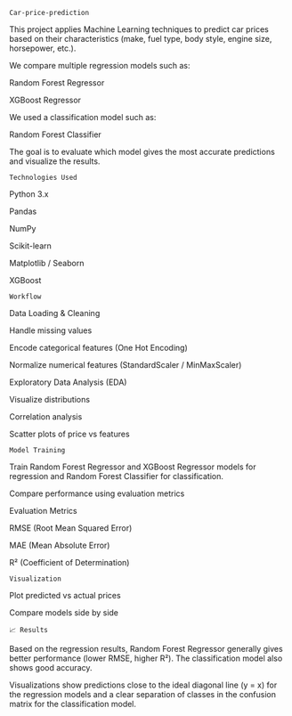     Car-price-prediction
    
This project applies Machine Learning techniques to predict car prices based on their characteristics (make, fuel type, body style, engine size, horsepower, etc.).

We compare multiple regression models such as:

Random Forest Regressor

XGBoost Regressor

We used a classification model such as:

Random Forest Classifier

The goal is to evaluate which model gives the most accurate predictions and visualize the results.

    Technologies Used
    
Python 3.x

Pandas

NumPy

Scikit-learn

Matplotlib / Seaborn

XGBoost

    Workflow
    
Data Loading & Cleaning

Handle missing values

Encode categorical features (One Hot Encoding)

Normalize numerical features (StandardScaler / MinMaxScaler)

Exploratory Data Analysis (EDA)

Visualize distributions

Correlation analysis

Scatter plots of price vs features

    Model Training

Train Random Forest Regressor and XGBoost Regressor models for regression and Random Forest Classifier for classification.

Compare performance using evaluation metrics

Evaluation Metrics

RMSE (Root Mean Squared Error)

MAE (Mean Absolute Error)

R² (Coefficient of Determination)

    Visualization

Plot predicted vs actual prices

Compare models side by side

    📈 Results
    
Based on the regression results, Random Forest Regressor generally gives better performance (lower RMSE, higher R²). The classification model also shows good accuracy.

Visualizations show predictions close to the ideal diagonal line (y = x) for the regression models and a clear separation of classes in the confusion matrix for the classification model.


